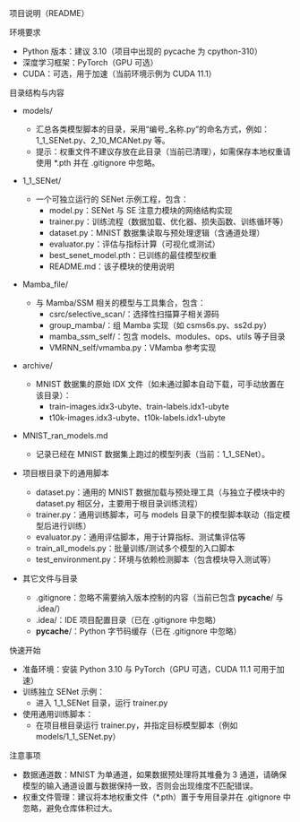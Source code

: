 项目说明（README）

环境要求
- Python 版本：建议 3.10（项目中出现的 pycache 为 cpython-310）
- 深度学习框架：PyTorch（GPU 可选）
- CUDA：可选，用于加速（当前环境示例为 CUDA 11.1）

目录结构与内容
- models/
  - 汇总各类模型脚本的目录，采用“编号_名称.py”的命名方式，例如：1_1_SENet.py、2_10_MCANet.py 等。
  - 提示：权重文件不建议存放在此目录（当前已清理），如需保存本地权重请使用 *.pth 并在 .gitignore 中忽略。

- 1_1_SENet/
  - 一个可独立运行的 SENet 示例工程，包含：
    - model.py：SENet 与 SE 注意力模块的网络结构实现
    - trainer.py：训练流程（数据加载、优化器、损失函数、训练循环等）
    - dataset.py：MNIST 数据集读取与预处理逻辑（含通道处理）
    - evaluator.py：评估与指标计算（可视化或测试）
    - best_senet_model.pth：已训练的最佳模型权重
    - README.md：该子模块的使用说明

- Mamba_file/
  - 与 Mamba/SSM 相关的模型与工具集合，包含：
    - csrc/selective_scan/：选择性扫描算子相关源码
    - group_mamba/：组 Mamba 实现（如 csms6s.py、ss2d.py）
    - mamba_ssm_self/：包含 models、modules、ops、utils 等子目录
    - VMRNN_self/vmamba.py：VMamba 参考实现

- archive/
  - MNIST 数据集的原始 IDX 文件（如未通过脚本自动下载，可手动放置在该目录）：
    - train-images.idx3-ubyte、train-labels.idx1-ubyte
    - t10k-images.idx3-ubyte、t10k-labels.idx1-ubyte

- MNIST_ran_models.md
  - 记录已经在 MNIST 数据集上跑过的模型列表（当前：1_1_SENet）。

- 项目根目录下的通用脚本
  - dataset.py：通用的 MNIST 数据加载与预处理工具（与独立子模块中的 dataset.py 相区分，主要用于根目录训练流程）
  - trainer.py：通用训练脚本，可与 models 目录下的模型脚本联动（指定模型后进行训练）
  - evaluator.py：通用评估脚本，用于计算指标、测试集评估等
  - train_all_models.py：批量训练/测试多个模型的入口脚本
  - test_environment.py：环境与依赖检测脚本（包含模块导入测试等）

- 其它文件与目录
  - .gitignore：忽略不需要纳入版本控制的内容（当前已包含 __pycache__/ 与 .idea/）
  - .idea/：IDE 项目配置目录（已在 .gitignore 中忽略）
  - __pycache__/：Python 字节码缓存（已在 .gitignore 中忽略）

快速开始
- 准备环境：安装 Python 3.10 与 PyTorch（GPU 可选，CUDA 11.1 可用于加速）
- 训练独立 SENet 示例：
  - 进入 1_1_SENet 目录，运行 trainer.py
- 使用通用训练脚本：
  - 在项目根目录运行 trainer.py，并指定目标模型脚本（例如 models/1_1_SENet.py）

注意事项
- 数据通道数：MNIST 为单通道，如果数据预处理将其堆叠为 3 通道，请确保模型的输入通道设置与数据保持一致，否则会出现维度不匹配错误。
- 权重文件管理：建议将本地权重文件（*.pth）置于专用目录并在 .gitignore 中忽略，避免仓库体积过大。